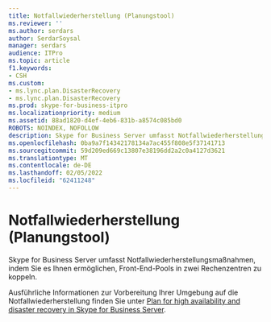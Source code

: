 ```yaml
---
title: Notfallwiederherstellung (Planungstool)
ms.reviewer: ''
ms.author: serdars
author: SerdarSoysal
manager: serdars
audience: ITPro
ms.topic: article
f1.keywords:
- CSH
ms.custom:
- ms.lync.plan.DisasterRecovery
- ms.lync.plan.DisasterRecovery
ms.prod: skype-for-business-itpro
ms.localizationpriority: medium
ms.assetid: 88ad1820-d4ef-4eb6-831b-a8574c085bd0
ROBOTS: NOINDEX, NOFOLLOW
description: Skype for Business Server umfasst Notfallwiederherstellungsmaßnahmen, indem Sie es Ihnen ermöglichen, Front-End-Pools in zwei Rechenzentren zu koppeln.
ms.openlocfilehash: 0ba9a7f14342178134a7ac455f808e5f37141713
ms.sourcegitcommit: 59d209ed669c13807e38196dd2a2c0a4127d3621
ms.translationtype: MT
ms.contentlocale: de-DE
ms.lasthandoff: 02/05/2022
ms.locfileid: "62411248"
---
```

# <a name="disaster-recovery-planning-tool"></a>Notfallwiederherstellung (Planungstool)
 
Skype for Business Server umfasst Notfallwiederherstellungsmaßnahmen, indem Sie es Ihnen ermöglichen, Front-End-Pools in zwei Rechenzentren zu koppeln.
  
Ausführliche Informationen zur Vorbereitung Ihrer Umgebung auf die Notfallwiederherstellung finden Sie unter [Plan for high availability and disaster recovery in Skype for Business Server](../../../plan-your-deployment/high-availability-and-disaster-recovery/high-availability-and-disaster-recovery.md).
  

